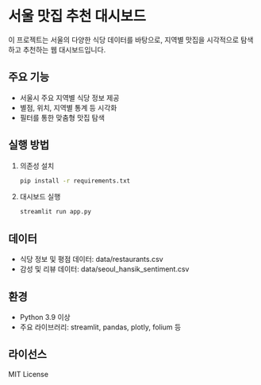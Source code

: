 # 서울 맛집 추천 대시보드

이 프로젝트는 서울의 다양한 식당 데이터를 바탕으로, 지역별 맛집을 시각적으로 탐색하고 추천하는 웹 대시보드입니다.

## 주요 기능

- 서울시 주요 지역별 식당 정보 제공
- 별점, 위치, 지역별 통계 등 시각화
- 필터를 통한 맞춤형 맛집 탐색

## 실행 방법

1. 의존성 설치
   ```bash
   pip install -r requirements.txt
   ```
2. 대시보드 실행
   ```bash
   streamlit run app.py
   ```

## 데이터

- 식당 정보 및 평점 데이터: data/restaurants.csv
- 감성 및 리뷰 데이터: data/seoul_hansik_sentiment.csv

## 환경

- Python 3.9 이상
- 주요 라이브러리: streamlit, pandas, plotly, folium 등

## 라이선스

MIT License
